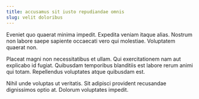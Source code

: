 ```yaml
---
title: accusamus sit iusto repudiandae omnis
slug: velit doloribus
---
```


Eveniet quo quaerat minima impedit. Expedita veniam itaque alias. Nostrum non labore saepe sapiente occaecati vero qui molestiae. Voluptatem quaerat non.

Placeat magni non necessitatibus et ullam. Qui exercitationem nam aut explicabo id fugiat. Quibusdam temporibus blanditiis est labore rerum animi qui totam. Repellendus voluptates atque quibusdam est.

Nihil unde voluptas ut veritatis. Sit adipisci provident recusandae dignissimos optio at. Dolorum voluptates impedit.
